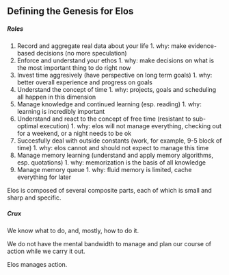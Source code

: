 Defining the Genesis for Elos
-----------------------------

##### Roles
  1. Record and aggregate real data about your life
    1. why: make evidence-based decisions (no more speculation)
  2. Enforce and understand your ethos
    1. why: make decisions on what is the most important thing to do right now
  3. Invest time aggresively (have perspective on long term goals)
    1. why: better overall experience and progress on goals
  4. Understand the concept of time
    1. why: projects, goals and scheduling all happen in this dimension
  5. Manage knowledge and continued learning (esp. reading)
    1. why: learning is incredibly important
  6. Understand and react to the concept of free time (resistant to sub-optimal execution)
    1. why: elos will not manage everything, checking out for a weekend, or a night needs to be ok
  7. Succesfully deal with outside constants (work, for example, 9-5 block of time)
    1. why: elos cannot and should not expect to manage this time
  8. Manage memory learning (understand and apply memory algorithms, esp. quotations)
    1. why: memorization is the basis of all knowledge
  9. Manage memory queue
    1. why: fluid memory is limited, cache everything for later

Elos is composed of several composite parts, each of which is small and sharp and specific.

##### Crux

We know what to do, and, mostly, how to do it.

We do not have the mental bandwidth to manage and plan our course of action while we carry it out.

Elos manages action.
